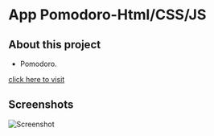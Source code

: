 # App Pomodoro-Html/CSS/JS

## About this project

- Pomodoro.

[click here to visit](https://mystifying-kowalevski-c04af7.netlify.app/)

## Screenshots

![Screenshot](https://res.cloudinary.com/dgu3expdz/image/upload/v1631986765/App-Pomodoro_hf9gz2.png)

